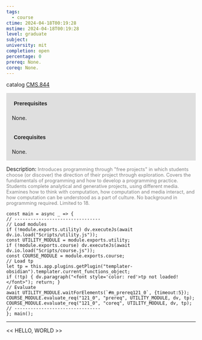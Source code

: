```yaml
---
tags:
  - course
ctime: 2024-04-18T00:19:28
mstime: 2024-04-18T00:19:28
level: graduate
subject: 
university: mit
completion: open
percentage: 0
prereq: None.
coreq: None.
---
```


catalog [CMS.844](http://student.mit.edu/catalog/mCMSa.html#CMS.844)

<span style="display: block; padding: 15px; background-color: rgb(100, 100, 100, 0.2);"><font id="m_prereq121_0" style="display: block; font-family: Arial, sans-serif; font-weight: bold; padding: 5px">Prerequisites</font><br><span id="prereq121_0">None.</span></span>
<span style="display: block; padding: 15px; background-color: rgb(100, 100, 100, 0.2);"><font id="m_coreq121_0" style="display: block; font-family: Arial, sans-serif; font-weight: bold; padding: 5px">Corequisites</font><br><span id="coreq121_0">None.</span></span>

<font style="">Description:</font>
<font style="color: grey; font-size: 0.8rem;">Introduces programming through "free projects" in which students choose (or discover) the direction of their project through exploration. Covers the fundamentals of programming and how to develop a programming practice. Students complete analytical and generative projects, using different media. Examines how to think with computation, how computation and media interact, and how computation can be understood as a part of culture. No background in programming required. Limited to 18.</font>

```dataviewjs
const main = async _ => {
// --------------------------------
// Load modules
if (!module.exports.utility) dv.executeJs(await dv.io.load("Scripts/utility.js"));
const UTILITY_MODULE = module.exports.utility;
if (!module.exports.course) dv.executeJs(await dv.io.load("Scripts/course.js"));
const COURSE_MODULE = module.exports.course;
// Load tp
let tp = this.app.plugins.getPlugin("templater-obsidian").templater.current_functions_object;
if (!tp) { dv.paragraph("<font style='color: red'>tp not loaded!</font>"); return; }
// Evaluate
await UTILITY_MODULE.waitForElements(`#m_prereq121_0`, {timeout:5});
COURSE_MODULE.evaluate_req("121_0", "prereq", UTILITY_MODULE, dv, tp);
COURSE_MODULE.evaluate_req("121_0", "coreq", UTILITY_MODULE, dv, tp);
// --------------------------------
}; main();
```

---

<< HELLO, WORLD >>
